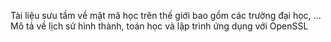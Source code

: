 Tài liệu sưu tầm về mật mã học trên thế giới bao gồm các trường đại học, ... Mô tả về lịch sử hình thành, toán học và lập trình ứng dụng với OpenSSL
